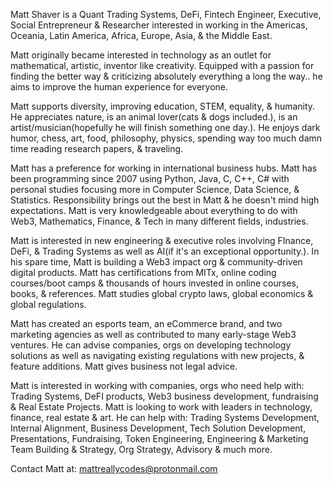 Matt Shaver is a Quant Trading Systems, DeFi, Fintech Engineer, Executive, Social Entrepreneur & Researcher interested in working in the Americas, Oceania, Latin America, Africa,  Europe, Asia, & the Middle East. 

Matt originally became interested in technology as an outlet for mathematical, artistic, inventor like creativity. Equipped with a passion for finding the better way  & criticizing absolutely everything a long the way.. he aims to improve the human experience for everyone. 

Matt supports diversity,  improving education,  STEM, equality, & humanity. He appreciates nature, is an animal lover(cats & dogs included.), is an artist/musician(hopefully he will finish something one day.). He enjoys dark humor, chess, art, food, philosophy, physics, spending way too much damn time reading research papers, & traveling. 

Matt has a preference for working in international business hubs. 
Matt has been programming since 2007 using Python, Java, C, C++, C#   with personal studies focusing more in Computer Science, Data Science, & Statistics. Responsibility brings out the best in Matt & he doesn't mind high expectations. Matt is very knowledgeable about everything to do with Web3, Mathematics, Finance, & Tech in many different fields, industries.  

Matt is interested in new engineering & executive roles involving  FInance, DeFi, & Trading Systems as well as AI(if it's an exceptional opportunity.). In his spare time, Matt is building a Web3 impact org & community-driven digital products. Matt has certifications from MITx, online coding courses/boot camps & thousands of hours invested in online courses, books, & references. Matt studies global crypto laws, global economics & global regulations. 

Matt has created an esports team, an eCommerce brand, and two marketing agencies as well as contributed to many early-stage Web3 ventures. He can advise companies, orgs on developing technology solutions as well as navigating existing regulations with new projects, & feature additions. Matt gives business not legal advice. 

Matt is interested in working with companies, orgs who need help with: Trading Systems, DeFI products, Web3 business development, fundraising & Real Estate Projects. Matt is looking to work with leaders in technology, finance, real estate & art. He can help with:  Trading Systems Development, Internal Alignment, Business Development, Tech Solution Development,  Presentations,  Fundraising, Token Engineering, Engineering & Marketing Team Building & Strategy, Org Strategy, Advisory & much more. 

Contact Matt at: 
mattreallycodes@protonmail.com

<!--
**mattreallycodes/mattreallycodes** is a ✨ _special_ ✨ repository because its `README.md` (this file) appears on your GitHub profile.

Here are some ideas to get you started:

- 🔭 I’m currently working on ...
- 🌱 I’m currently learning ...
- 👯 I’m looking to collaborate on ...
- 🤔 I’m looking for help with ...
- 💬 Ask me about ...
- 📫 How to reach me: ...
- 😄 Pronouns: ...
- ⚡ Fun fact: ...
-->


